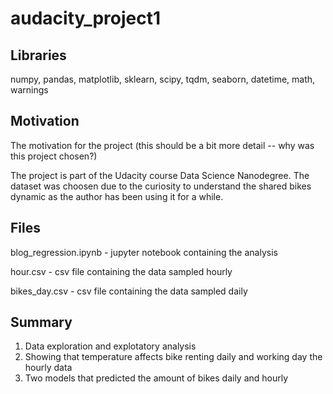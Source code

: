 # audacity_project1

Libraries
---------
  numpy,
  pandas,
  matplotlib,
  sklearn,
  scipy,
  tqdm,
  seaborn,
  datetime,
  math,
  warnings
  
Motivation 
---------
  The motivation for the project (this should be a bit more detail -- why was this project chosen?)
  
  The project is part of the Udacity course Data Science Nanodegree. The dataset was choosen due to the curiosity to understand the shared bikes dynamic as the author has been using it  for a while.

Files
---------
  blog_regression.ipynb - jupyter notebook containing the analysis
  
  hour.csv - csv file containing the data sampled hourly
  
  bikes_day.csv - csv file containing the data sampled daily
  
Summary
---------
1. Data exploration and explotatory analysis
2. Showing that temperature affects bike renting daily and working day the hourly data
3. Two models that predicted the amount of bikes daily and hourly
